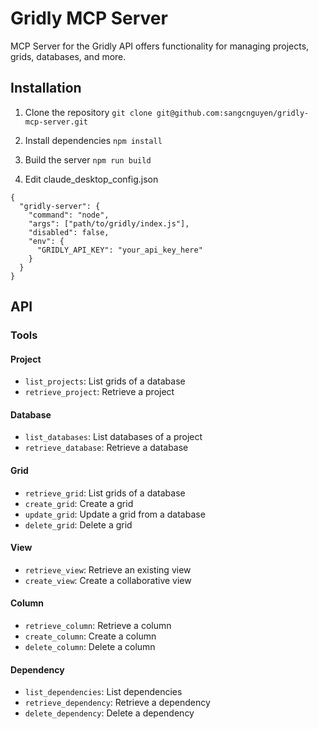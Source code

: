 # Gridly MCP Server
MCP Server for the Gridly API offers functionality for managing projects, grids, databases, and more.
## Installation
1. Clone the repository
`git clone git@github.com:sangcnguyen/gridly-mcp-server.git`

2. Install dependencies `npm install`

3. Build the server `npm run build`


4. Edit claude_desktop_config.json
```
{
  "gridly-server": {
    "command": "node",
    "args": ["path/to/gridly/index.js"],
    "disabled": false,
    "env": {
      "GRIDLY_API_KEY": "your_api_key_here"
    }
  }
}
```

## API
### Tools
#### Project
- `list_projects`: List grids of a database
- `retrieve_project`: Retrieve a project
#### Database
- `list_databases`: List databases of a project
- `retrieve_database`: Retrieve a database
#### Grid
- `retrieve_grid`: List grids of a database
- `create_grid`: Create a grid
- `update_grid`: Update a grid from a database
- `delete_grid`: Delete a grid
#### View
- `retrieve_view`: Retrieve an existing view
- `create_view`: Create a collaborative view
#### Column
- `retrieve_column`: Retrieve a column
- `create_column`: Create a column
- `delete_column`: Delete a column
#### Dependency
- `list_dependencies`: List dependencies
- `retrieve_dependency`: Retrieve a dependency
- `delete_dependency`: Delete a dependency